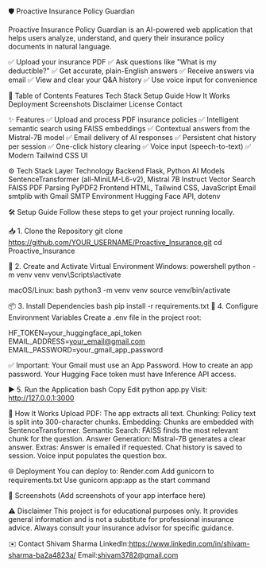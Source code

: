 🛡️ Proactive Insurance Policy Guardian

Proactive Insurance Policy Guardian is an AI-powered web application that helps users analyze, understand, and query their insurance policy documents in natural language.

✅ Upload your insurance PDF
✅ Ask questions like "What is my deductible?"
✅ Get accurate, plain-English answers
✅ Receive answers via email
✅ View and clear your Q&A history
✅ Use voice input for convenience

📌 Table of Contents
Features
Tech Stack
Setup Guide
How It Works
Deployment
Screenshots
Disclaimer
License
Contact

✨ Features
✅ Upload and process PDF insurance policies
✅ Intelligent semantic search using FAISS embeddings
✅ Contextual answers from the Mistral-7B model
✅ Email delivery of AI responses
✅ Persistent chat history per session
✅ One-click history clearing
✅ Voice input (speech-to-text)
✅ Modern Tailwind CSS UI

⚙️ Tech Stack
Layer	Technology
Backend	Flask, Python
AI Models	SentenceTransformer (all-MiniLM-L6-v2), Mistral 7B Instruct
Vector Search	FAISS
PDF Parsing	PyPDF2
Frontend	HTML, Tailwind CSS, JavaScript
Email	smtplib with Gmail SMTP
Environment	Hugging Face API, dotenv

🛠️ Setup Guide
Follow these steps to get your project running locally.

📥 1. Clone the Repository
git clone https://github.com/YOUR_USERNAME/Proactive_Insurance.git
cd Proactive_Insurance

🧰 2. Create and Activate Virtual Environment
Windows:
powershell
python -m venv venv
venv\Scripts\activate

macOS/Linux:
bash
python3 -m venv venv
source venv/bin/activate

📦 3. Install Dependencies
bash
pip install -r requirements.txt
🔑 4. Configure Environment Variables
Create a .env file in the project root:


HF_TOKEN=your_huggingface_api_token
EMAIL_ADDRESS=your_email@gmail.com
EMAIL_PASSWORD=your_gmail_app_password

✅ Important:
Your Gmail must use an App Password.
How to create an app password.
Your Hugging Face token must have Inference API access.

▶️ 5. Run the Application
bash
Copy
Edit
python app.py
Visit: http://127.0.0.1:3000

🧠 How It Works
Upload PDF: The app extracts all text.
Chunking: Policy text is split into 300-character chunks.
Embedding: Chunks are embedded with SentenceTransformer.
Semantic Search: FAISS finds the most relevant chunk for the question.
Answer Generation: Mistral-7B generates a clear answer.
Extras:
Answer is emailed if requested.
Chat history is saved to session.
Voice input populates the question box.

🌐 Deployment
You can deploy to:
Render.com
Add gunicorn to requirements.txt
Use gunicorn app:app as the start command

📸 Screenshots
(Add screenshots of your app interface here)

⚠️ Disclaimer
This project is for educational purposes only.
It provides general information and is not a substitute for professional insurance advice.
Always consult your insurance advisor for specific guidance.


✉️ Contact
Shivam Sharma
LinkedIn:https://www.linkedin.com/in/shivam-sharma-ba2a4823a/ 
Email:shivam3782@gmail.com
